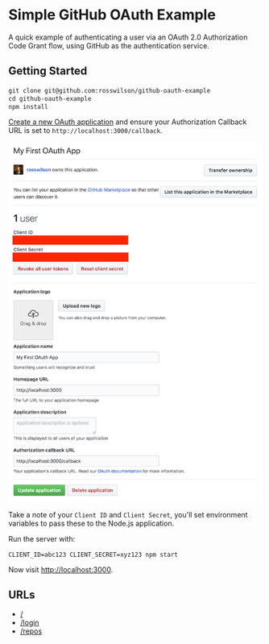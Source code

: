 # Simple GitHub OAuth Example

A quick example of authenticating a user via an OAuth 2.0 Authorization Code
Grant flow, using GitHub as the authentication service.

## Getting Started

```
git clone git@github.com:rosswilson/github-oauth-example
cd github-oauth-example
npm install
```

[Create a new OAuth application](https://github.com/settings/applications/new)
and ensure your Authorization Callback URL is set to `http://localhost:3000/callback`.

![alt text](./docs/oauth-app.png)

Take a note of your `Client ID` and `Client Secret`, you'll set environment variables
to pass these to the Node.js application.

Run the server with:

```
CLIENT_ID=abc123 CLIENT_SECRET=xyz123 npm start
```

Now visit [http://localhost:3000](http://localhost:3000/).

## URLs

* [/](http://localhost:3000/)
* [/login](http://localhost:3000/login)
* [/repos](http://localhost:3000/repos)
